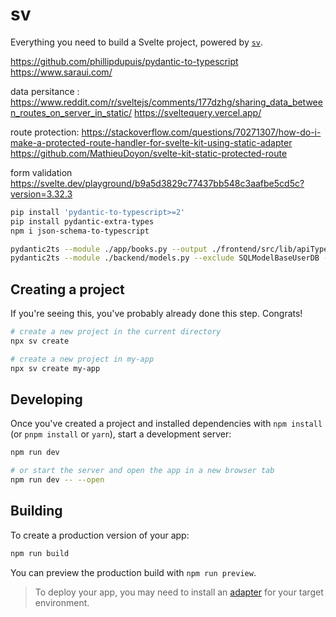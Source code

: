 # sv

Everything you need to build a Svelte project, powered by [`sv`](https://github.com/sveltejs/cli).

https://github.com/phillipdupuis/pydantic-to-typescript
https://www.saraui.com/

data persitance :
https://www.reddit.com/r/sveltejs/comments/177dzhg/sharing_data_between_routes_on_server_in_static/
https://sveltequery.vercel.app/

route protection:
https://stackoverflow.com/questions/70271307/how-do-i-make-a-protected-route-handler-for-svelte-kit-using-static-adapter
https://github.com/MathieuDoyon/svelte-kit-static-protected-route

form validation
https://svelte.dev/playground/b9a5d3829c77437bb548c3aafbe5cd5c?version=3.32.3

```bash
pip install 'pydantic-to-typescript>=2'
pip install pydantic-extra-types
npm i json-schema-to-typescript

pydantic2ts --module ./app/books.py --output ./frontend/src/lib/apiTypes.ts
pydantic2ts --module ./backend/models.py --exclude SQLModelBaseUserDB --exclude User --output ./frontend/src/lib/apiTypes.ts 
```

## Creating a project

If you're seeing this, you've probably already done this step. Congrats!

```bash
# create a new project in the current directory
npx sv create

# create a new project in my-app
npx sv create my-app
```

## Developing

Once you've created a project and installed dependencies with `npm install` (or `pnpm install` or `yarn`), start a development server:

```bash
npm run dev

# or start the server and open the app in a new browser tab
npm run dev -- --open
```

## Building

To create a production version of your app:

```bash
npm run build
```

You can preview the production build with `npm run preview`.

> To deploy your app, you may need to install an [adapter](https://svelte.dev/docs/kit/adapters) for your target environment.

